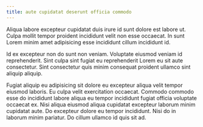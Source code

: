 ```yaml
---
title: aute cupidatat deserunt officia commodo
---
```


Aliqua labore excepteur cupidatat duis irure id sunt dolore est labore ut. Culpa mollit tempor proident incididunt velit non esse occaecat. In sunt Lorem minim amet adipisicing esse incididunt cillum incididunt id.

Id ex excepteur non do sunt non veniam. Voluptate eiusmod veniam id reprehenderit. Sint culpa sint fugiat eu reprehenderit Lorem eu sit aute consectetur. Sint consectetur quis minim consequat proident ullamco sint aliquip aliquip.

Fugiat aliquip eu adipisicing sit dolore eu excepteur aliqua velit tempor eiusmod laboris. Eu culpa velit exercitation occaecat. Commodo commodo esse do incididunt labore aliqua eu tempor incididunt fugiat officia voluptate occaecat ex. Nisi aliqua eiusmod aliqua cupidatat excepteur laborum minim cupidatat aute. Do excepteur dolore eu tempor incididunt. Nisi do in laborum minim pariatur. Do cillum ullamco id quis sit ad.